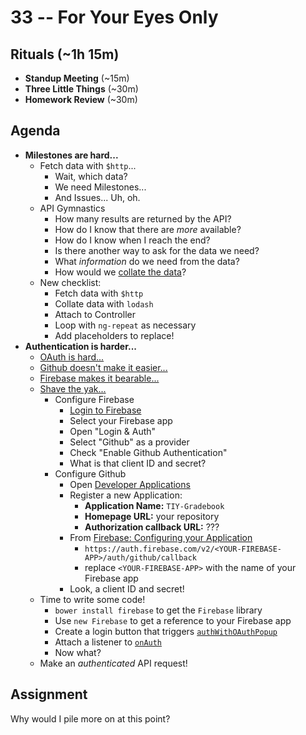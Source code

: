 # 33 -- For Your Eyes Only

## Rituals (~1h 15m)

* **Standup Meeting** (~15m)
* **Three Little Things** (~30m)
* **Homework Review** (~30m)

## Agenda

* **Milestones are hard...**
  * Fetch data with `$http`...
    * Wait, which data?
    * We need Milestones...
    * And Issues... Uh, oh.
  * API Gymnastics
    * How many results are returned by the API?
    * How do I know that there are _more_ available?
    * How do I know when I reach the end?
    * Is there another way to ask for the data we need?
    * What _information_ do we need from the data?
    * How would we [collate the data](https://en.wikipedia.org/wiki/Collation)?
  * New checklist:
    * Fetch data with `$http`
    * Collate data with `lodash`
    * Attach to Controller
    * Loop with `ng-repeat` as necessary
    * Add placeholders to replace!
* **Authentication is harder...**
  * [OAuth is hard...](http://oauthbible.com/#oauth-2-two-legged)
  * [Github doesn't make it easier...](https://developer.github.com/v3/oauth/)
  * [Firebase makes it bearable...](https://www.firebase.com/docs/web/guide/login/github.html)
  * [Shave the yak...](https://www.firebase.com/docs/web/guide/user-auth.html#section-configuring)
    * Configure Firebase
      * [Login to Firebase](https://firebase.com/login)
      * Select your Firebase app
      * Open "Login & Auth"
      * Select "Github" as a provider
      * Check "Enable Github Authentication"
      * What is that client ID and secret?
    * Configure Github
      * Open [Developer Applications](https://github.com/settings/developers)
      * Register a new Application:
        * **Application Name:** `TIY-Gradebook`
        * **Homepage URL:** your repository
        * **Authorization callback URL:** ???
      * From [Firebase: Configuring your Application](https://www.firebase.com/docs/web/guide/login/github.html#section-configure)
        * `https://auth.firebase.com/v2/<YOUR-FIREBASE-APP>/auth/github/callback`
        * replace `<YOUR-FIREBASE-APP>` with the name of your Firebase app
      * Look, a client ID and secret!
  * Time to write some code!
    * `bower install firebase` to get the `Firebase` library
    * Use `new Firebase` to get a reference to your Firebase app
    * Create a login button that triggers [`authWithOAuthPopup`](https://www.firebase.com/docs/web/api/firebase/authwithoauthpopup.html)
    * Attach a listener to [`onAuth`](https://www.firebase.com/docs/web/api/firebase/onauth.html)
    * Now what?
  * Make an _authenticated_ API request!

## Assignment

Why would I pile more on at this point?

